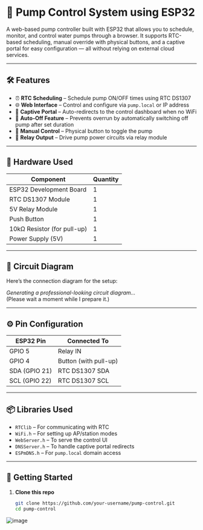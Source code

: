 # 🚿 Pump Control System using ESP32

A web-based pump controller built with ESP32 that allows you to schedule, monitor, and control water pumps through a browser. It supports RTC-based scheduling, manual override with physical buttons, and a captive portal for easy configuration — all without relying on external cloud services.

---

## 🛠️ Features

- ⏰ **RTC Scheduling** – Schedule pump ON/OFF times using RTC DS1307
- 🌐 **Web Interface** – Control and configure via `pump.local` or IP address
- 🚪 **Captive Portal** – Auto-redirects to the control dashboard when no WiFi
- 📴 **Auto-Off Feature** – Prevents overrun by automatically switching off pump after set duration
- 🔘 **Manual Control** – Physical button to toggle the pump
- 🔌 **Relay Output** – Drive pump power circuits via relay module

---

## 🔩 Hardware Used

| Component          | Quantity |
|--------------------|----------|
| ESP32 Development Board | 1        |
| RTC DS1307 Module       | 1        |
| 5V Relay Module         | 1        |
| Push Button             | 1        |
| 10kΩ Resistor (for pull-up) | 1    |
| Power Supply (5V)       | 1        |

---

## 🔌 Circuit Diagram

Here’s the connection diagram for the setup:

*Generating a professional-looking circuit diagram...*  
(Please wait a moment while I prepare it.)

---

## ⚙️ Pin Configuration

| ESP32 Pin | Connected To      |
|-----------|-------------------|
| GPIO 5    | Relay IN          |
| GPIO 4    | Button (with pull-up) |
| SDA (GPIO 21) | RTC DS1307 SDA |
| SCL (GPIO 22) | RTC DS1307 SCL |

---

## 📦 Libraries Used

- `RTClib` – For communicating with RTC
- `WiFi.h` – For setting up AP/station modes
- `WebServer.h` – To serve the control UI
- `DNSServer.h` – To handle captive portal redirects
- `ESPmDNS.h` – For `pump.local` domain access

---

## 🚀 Getting Started

1. **Clone this repo**
   ```bash
   git clone https://github.com/your-username/pump-control.git
   cd pump-control

![image](https://github.com/user-attachments/assets/a779b331-15b9-4236-9699-d0c4adf62f24)

